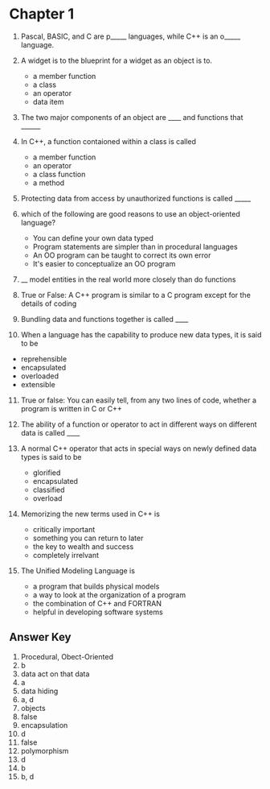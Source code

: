 # Chapter 1
1. Pascal, BASIC, and C are p_____ languages, while C++ is an o_____ language.

2. A widget is to the blueprint for a widget as an object is to.
   - a member function
   - a class
   - an operator
   - data item 

3. The two major components of an object are ____ and functions that ______

4. In C++, a function contaioned within a class is called
   - a member function
   - an operator 
   - a class function
   - a method

5. Protecting data from access by unauthorized functions is called  _____

6. which of the following are good reasons to  use an object-oriented language?
   - You can define your own data typed
   - Program statements are simpler than in procedural languages
   - An OO program  can be taught to correct its own error 
   - It's easier to conceptualize an OO program 

7. __ model entities in the real world more closely than do functions

8. True or False: A C++ program is similar to a C program except for the details of coding

9. Bundling data and functions together is called ____

10. When a language has the capability to produce new data types, it is said to be 
   - reprehensible
   - encapsulated
   - overloaded 
   - extensible 

11. True or false: You can easily tell, from any two lines of code, whether a program is written in C or C++

12. The ability of a function or operator to act in different ways on different data is called ____

13. A normal C++ operator that acts in special ways on newly defined data types is said to be 
    - glorified 
    - encapsulated
    - classified
    - overload

14. Memorizing the new terms used in C++ is 
    - critically important
    - something you can return to later
    - the key to wealth and success
    - completely irrelvant 

15. The Unified Modeling Language is 
    - a program that builds physical models
    - a way to look at the organization of a program 
    - the combination of C++ and FORTRAN
    - helpful in developing software systems

## Answer Key
1. Procedural, Obect-Oriented
2. b
3. data act on that data
4. a
5. data hiding
6. a, d
7. objects
8. false
9. encapsulation
10. d
11. false
12. polymorphism
13. d
14. b
15. b, d

